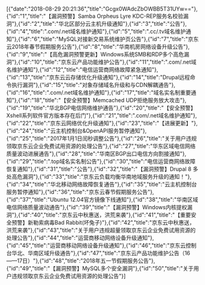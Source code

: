 [{"date":"2018-08-29 20:21:36","title":"Gcgx0WAdcZbOWBB5T31UYw=="},{"id":"1","title":"【漏洞预警】Samba Orpheus Lyre KDC-REP服务名校验漏洞"},{"id":"2","title":"华北区部分云主机升级通知"},{"id":"3","title":"公告"},{"id":"4","title":".com/.net域名维护通知"},{"id":"5","title":".cc/.tv域名维护通知"},{"id":"6","title":"MySQL对接新交易系统维护页公告"},{"id":"7","title":"京东云2018年春节假期服务公告"},{"id":"8","title":"华南机房网络设备升级公告"},{"id":"9","title":"【高危漏洞预警更新】Windows系统SMB和RDP多个高危漏洞"},{"id":"10","title":"京东云产品功能维护公告"},{"id":"11","title":".com/.net域名维护通知"},{"id":"12","title":"电信运营商网络故障紧急通知"},{"id":"13","title":"京东云云存储优化升级通知"},{"id":"14","title":"Drupal远程命令执行漏洞"},{"id":"15","title":"对象存储域名升级和与CDN解耦通告"},{"id":"16","title":".com/.net域名维护通知"},{"id":"17","title":"域名实名制重要通知"},{"id":"18","title":"【安全预警】Memcached UDP拒绝服务放大攻击"},{"id":"19","title":"华北BGP电信网络维护通告"},{"id":"20","title":"【安全预警】Xshell系列软件官方版本存在后门"},{"id":"21","title":".com/.net域名维护通知"},{"id":"22","title":"京东云网络优化升级通知"},{"id":"23","title":"【进展更新】"},{"id":"24","title":"云主机控制台&OpenAPI服务暂停通知"},{"id":"25","title":"2017年1月1日闰秒调整公告"},{"id":"26","title":"关于用户违规领取京东云企业免费试用资源的处理公告"},{"id":"27","title":"华东区域电信网络质量波动进展通告"},{"id":"28","title":"华南区BGP出口电信方向割接通知"},{"id":"29","title":".top域名实名制公告"},{"id":"30","title":"电信运营商网络故障恢复通知"},{"id":"31","title":"公告"},{"id":"32","title":"【漏洞预警】Drupal 8 多处高危漏洞"},{"id":"33","title":"京东云负载均衡华南地域服务升级的通知！"},{"id":"34","title":"华北移动网络故障恢复通告"},{"id":"35","title":"云主机控制台服务暂停通知"},{"id":"36","title":"京东云春节假期服务公告"},{"id":"37","title":"Ubuntu 12.04官方镜像下线通知"},{"id":"38","title":"华南区域电信网络质量波动通告"},{"id":"39","title":"【漏洞预警】Windows内核提权漏洞"},{"id":"40","title":"京东云中秋惠送，洪荒来袭"},{"id":"41","title":"【重要安全预警】新勒索病毒Bad Rabbit(坏兔子)"},{"id":"42","title":"京东云中秋惠送，洪荒来袭"},{"id":"43","title":"关于用户违规超量领取京东云企业免费试用资源的处理公告"},{"id":"44","title":"运营商移动网络设备升级通知"},{"id":"45","title":"运营商移动网络设备升级通知"},{"id":"46","title":"京东云控制台华北、华南区域升级通告"},{"id":"47","title":"京东云产品功能维护公告（16——17日）"},{"id":"48","title":"2018年五一节假期服务公告"},{"id":"49","title":"【漏洞预警】MySQL多个安全漏洞"},{"id":"50","title":"关于用户违规领取京东云企业免费试用资源的处理公告"}]